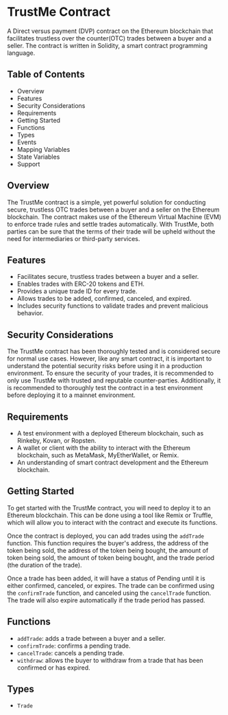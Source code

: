 # TrustMe Contract

A Direct versus payment (DVP) contract on the Ethereum blockchain that facilitates trustless over the counter(OTC) trades between a buyer and a seller. The contract is written in Solidity, a smart contract programming language.

## Table of Contents

-   Overview
-   Features
-   Security Considerations
-   Requirements
-   Getting Started
-   Functions
-   Types
-   Events
-   Mapping Variables
-   State Variables
-   Support

## Overview

The TrustMe contract is a simple, yet powerful solution for conducting secure, trustless OTC trades between a buyer and a seller on the Ethereum blockchain. The contract makes use of the Ethereum Virtual Machine (EVM) to enforce trade rules and settle trades automatically. With TrustMe, both parties can be sure that the terms of their trade will be upheld without the need for intermediaries or third-party services.

## Features

-   Facilitates secure, trustless trades between a buyer and a seller.
-   Enables trades with ERC-20 tokens and ETH.
-   Provides a unique trade ID for every trade.
-   Allows trades to be added, confirmed, canceled, and expired.
-   Includes security functions to validate trades and prevent malicious behavior.

## Security Considerations

The TrustMe contract has been thoroughly tested and is considered secure for normal use cases. However, like any smart contract, it is important to understand the potential security risks before using it in a production environment. To ensure the security of your trades, it is recommended to only use TrustMe with trusted and reputable counter-parties. Additionally, it is recommended to thoroughly test the contract in a test environment before deploying it to a mainnet environment.

## Requirements

-   A test environment with a deployed Ethereum blockchain, such as Rinkeby, Kovan, or Ropsten.
-   A wallet or client with the ability to interact with the Ethereum blockchain, such as MetaMask, MyEtherWallet, or Remix.
-   An understanding of smart contract development and the Ethereum blockchain.

## Getting Started

To get started with the TrustMe contract, you will need to deploy it to an Ethereum blockchain. This can be done using a tool like Remix or Truffle, which will allow you to interact with the contract and execute its functions.

Once the contract is deployed, you can add trades using the `addTrade` function. This function requires the buyer's address, the address of the token being sold, the address of the token being bought, the amount of token being sold, the amount of token being bought, and the trade period (the duration of the trade).

Once a trade has been added, it will have a status of Pending until it is either confirmed, canceled, or expires. The trade can be confirmed using the `confirmTrade` function, and canceled using the `cancelTrade` function. The trade will also expire automatically if the trade period has passed.

## Functions

-   `addTrade`: adds a trade between a buyer and a seller.
-   `confirmTrade`: confirms a pending trade.
-   `cancelTrade`: cancels a pending trade.
-   `withdraw`: allows the buyer to withdraw from a trade that has been confirmed or has expired.

## Types

-   `Trade`
